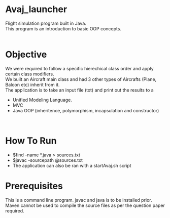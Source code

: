 # Avaj_launcher
  Flight simulation program built in Java. <br />
  This program is an introduction to basic OOP concepts.<br />
  <br />
# Objective <br />
  We were required to follow a specific hierechical class order and apply certain class modifiers. <br />
  We built an Aircraft main class and had 3 other types of Aircrafts (Plane, Baloon etc) inherit from it. <br />
  The application is to take an input file (txt) and print out the results to a 
  
  - Unified Modeling Language. <br />
  - MVC <br />
  - Java OOP (inheritence, polymorphism, incapsulation and constructor) <br />
  <br />
  
# How To Run
- $find -name *.java > sources.txt <br />
- $javac -sourcepath @sources.txt <br />
- The application can also be ran with a startAvaj.sh script
  <br />

# Prerequisites
  This is a command line program. javac and java is to be installed prior. Maven cannot be used to compile the source files as per the question paper required.
